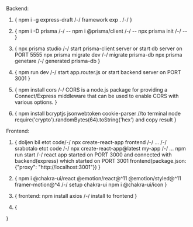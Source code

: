 Backend:

1. {
   npm i -g express-draft /-/ framework
   exp . /-/
   }

2. {
   npm i -D prisma /-/ --
   npm i @prisma/client /-/ --
   npx prisma init /-/ --
   }

3. {
   npx prisma studio /-/ start prisma-client server or start db server on PORT 5555
   npx prisma migrate dev /-/ migrate prisma-db
   npx prisma genetare /-/ generated prisma-db
   }

4. {
   npm run dev /-/ start app.router.js or start backend server on PORT 3001
   }

5. {
   npm install cors /-/ CORS is a node.js package for providing a Connect/Express middleware that can be used to enable CORS with various options.
   }

6. {
   npm install bcryptjs jsonwebtoken cookie-parser
   //to terminal
   node
   require('crypto').randomBytes(64).toString('hex')
   and copy result
   }

Frontend:

1. {
   doljen bil etot code/-/ npx create-react-app frontend /-/ ...
   /-/ srabotalo etot code /-/ npx create-react-app@latest my-app /-/ ...
   npm run start /-/ react app started on PORT 3000 and connected with backend(express) which started on PORT 3001
   frontend(package.json: {"proxy": "http://localhost:3001"})
   }

2. {
   npm i @chakra-ui/react @emotion/react@^11 @emotion/styled@^11 framer-motion@^4 /-/ setup chakra-ui
   npm i @chakra-ui/icon
   }

3. {
   frontend: npm install axios /-/ install to frontend
   }

4. {

}
